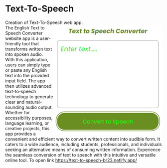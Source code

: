 # Text-To-Speech
Creation of Text-To-Speech web app.
<img align="right" alt="text-to-speech" width="350px" src="/img/text.jpg"><br>
The English Text to Speech Converter website app is a user-friendly tool that transforms written text into spoken audio. With this application, users can simply type or paste any English text into the provided input field. The app then utilizes advanced text-to-speech technology to generate clear and natural-sounding audio output. Whether for accessibility purposes, language learning, or creative projects, this app provides a convenient and efficient way to convert written content into audible form. It caters to a wide audience, including students, professionals, and individuals seeking an alternative means of consuming written information. Experience the seamless conversion of text to speech with this intuitive and versatile online tool.
To open link
https://text-to-speech-br23.netlify.app/